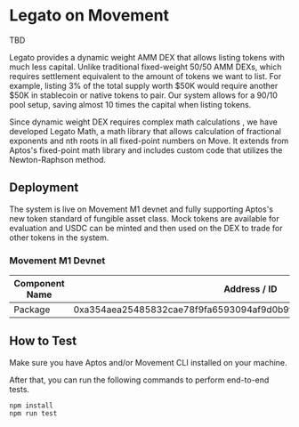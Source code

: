 # Legato on Movement

TBD

Legato provides a dynamic weight AMM DEX that allows listing tokens with much less capital. Unlike traditional fixed-weight 50/50 AMM DEXs, which requires settlement equivalent to the amount of tokens we want to list. For example, listing 3% of the total supply worth $50K would require another $50K in stablecoin or native tokens to pair. Our system allows for a 90/10 pool setup, saving almost 10 times the capital when listing tokens.

Since dynamic weight DEX requires complex math calculations , we have developed Legato Math, a math library that allows calculation of fractional exponents and nth roots in all fixed-point numbers on Move. It extends from Aptos's fixed-point math library and includes custom code that utilizes the Newton-Raphson method.

## Deployment

The system is live on Movement M1 devnet and fully supporting Aptos's new token standard of fungible asset class. Mock tokens are available for evaluation and USDC can be minted and then used on the DEX to trade for other tokens in the system.

### Movement M1 Devnet

Component Name | Address / ID
--- | --- 
Package |  0xa354aea25485832cae78f9fa6593094af9d0b9f17f2a62f68e42ac81c8784d9d

## How to Test

Make sure you have Aptos and/or Movement CLI installed on your machine. 

After that, you can run the following commands to perform end-to-end tests.

```
npm install
npm run test
```
